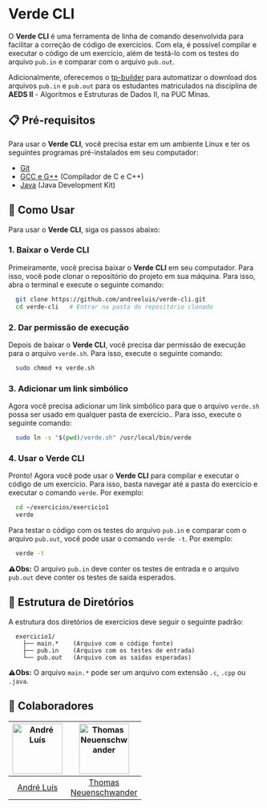 # Verde CLI
O **Verde CLI** é uma ferramenta de linha de comando desenvolvida para facilitar a correção de código de exercícios. Com ela, é possível compilar e executar o código de um exercício, além de testá-lo com os testes do arquivo `pub.in` e comparar com o arquivo `pub.out`.

Adicionalmente, oferecemos o [tp-builder](./tp-builder/) para automatizar o download dos arquivos `pub.in` e `pub.out` para os estudantes matriculados na disciplina de **AEDS II** - Algoritmos e Estruturas de Dados II, na PUC Minas.

## 📋 Pré-requisitos
Para usar o **Verde CLI**, você precisa estar em um ambiente Linux e ter os seguintes programas pré-instalados em seu computador:
- [Git](https://git-scm.com/)
- [GCC e G++](https://gcc.gnu.org/) (Compilador de C e C++)
- [Java](https://www.java.com/pt-BR/download/) (Java Development Kit)

## 🚀 Como Usar
Para usar o **Verde CLI**, siga os passos abaixo:

### 1. Baixar o Verde CLI
Primeiramente, você precisa baixar o **Verde CLI** em seu computador. Para isso, você pode clonar o repositório do projeto em sua máquina. Para isso, abra o terminal e execute o seguinte comando:
```sh
  git clone https://github.com/andreeluis/verde-cli.git
  cd verde-cli   # Entrar na pasta do repositório clonado
```

### 2. Dar permissão de execução
Depois de baixar o **Verde CLI**, você precisa dar permissão de execução para o arquivo `verde.sh`. Para isso, execute o seguinte comando:
```sh
  sudo chmod +x verde.sh
```

### 3. Adicionar um link simbólico
Agora você precisa adicionar um link simbólico para que o arquivo `verde.sh` possa ser usado em qualquer pasta de exercício.. Para isso, execute o seguinte comando:
```sh
  sudo ln -s "$(pwd)/verde.sh" /usr/local/bin/verde
```

### 4. Usar o Verde CLI
Pronto! Agora você pode usar o **Verde CLI** para compilar e executar o código de um exercício. Para isso, basta navegar até a pasta do exercício e executar o comando `verde`. Por exemplo:
```sh
  cd ~/exercicios/exercicio1
  verde
```

Para testar o código com os testes do arquivo `pub.in` e comparar com o arquivo `pub.out`, você pode usar o comando `verde -t`. Por exemplo:
```sh
  verde -t
```
**⚠️Obs:** O arquivo `pub.in` deve conter os testes de entrada e o arquivo `pub.out` deve conter os testes de saída esperados.

## 📂 Estrutura de Diretórios
A estrutura dos diretórios de exercícios deve seguir o seguinte padrão:
```
  exercicio1/
    ├── main.*    (Arquivo com o código fonte)
    ├── pub.in    (Arquivo com os testes de entrada)
    └── pub.out   (Arquivo com as saídas esperadas)
```
**⚠️Obs:** O arquivo `main.*` pode ser um arquivo com extensão `.c`, `.cpp` ou `.java`.

## 🧩 Colaboradores
| <img src="https://github.com/andreeluis.png" width="100" height="100" alt="André Luís"/> | <img src="https://github.com/thomneuenschwander.png" width="100" height="100" alt="Thomas Neuenschwander"/> |
|:---:|:---:|
| [André Luís](https://github.com/andreeluis) | [Thomas <br> Neuenschwander](https://github.com/thomneuenschwander) |
